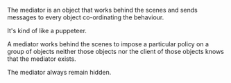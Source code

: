 The mediator is an object that works behind the scenes and sends messages to every object co-ordinating the behaviour.

It's kind of like a puppeteer.


A mediator works behind the scenes to impose a particular policy on a group of objects neither those objects nor the client 
of those objects knows that the mediator exists.

The mediator always remain hidden. 